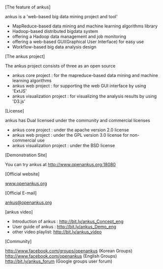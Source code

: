 [The feature of ankus]

ankus is a 'web-based big data mining project and tool' 

 -  MapReduce-based data mining and machine learning algorithms library
 -  Hadoop-based distributed bigdata system
 - 	offering a Hadoop data management and job monitoring 
 - 	offering a web-based GUI(Graphical User Interface) for easy use
 - 	Workflow-based big data analysis design

[The ankus project] 

The ankus project consists of three as an open source 

 -	ankus core project
 : for the mapreduce-based data mining and machine learning algorithms
 -	ankus web project
 : for supporting the web GUI interface by using 'ExtJS'
 -	ankus visualization project
 : for visualizing the analysis results by using 'D3.js'

[License] 

ankus has Dual licensed under the community and commercial licenses 

 -	ankus core project
 : under the apache version 2.0 license
 -	ankus web project
 : under the GPL version 3.0 license for non-commercial use
 -	ankus visualization project
 : under the BSD license
  
[Demonstration Site] 

You can try ankus at
 http://www.openankus.org:18080

[Official website]

 www.openankus.org

[Official E-mail] 

 ankus@openankus.org

[ankus video] 

 -	Introduction of ankus : http://bit.ly/ankus_Concept_eng
 -	User guide of ankus : http://bit.ly/ankus_Demo_eng
 -	other video playlist: http://bit.ly/ankus_video

[Community]

 http://www.facebook.com/groups/openankus (Korean Groups)
 http://www.facebook.com/openankus (English Groups)
 http://bit.ly/ankus_forum (Google groups user forum)
